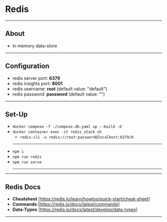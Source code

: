 # Redis

---

## About

- In memory data-store

---

## Configuration

- redis server port: **6379**
- redis insights port: **8001**
- redis username: **root** (default value: "default")
- redis password: **password** (default value: "")

---

## Set-Up

- `docker compose -f ./compose.db.yaml up --build -d`
- `docker container exec -it redis_stack sh`
  - `redis-cli -u redis://root:password@localhost:6379/0`
  ***
- `npm i`
- `npm run redis`
- `npm run serve`
  ***

---

## Redis Docs

- **Cheatsheet** [https://redis.io/learn/howtos/quick-start/cheat-sheet]
- **Commands** [https://redis.io/docs/latest/commands]
- **Data-Types** [https://redis.io/docs/latest/develop/data-types]

---
